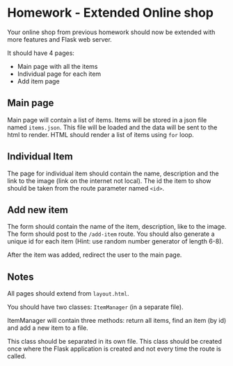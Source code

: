 # Homework - Extended Online shop
Your online shop from previous homework should now be extended with more features and Flask web server.

It should have 4 pages:
- Main page with all the items
- Individual page for each item
- Add item page

## Main page
Main page will contain a list of items. Items will be stored in a json file named ```items.json```. This file will be loaded and the data will be sent to the html to render. HTML should render a list of items using ```for``` loop.

## Individual Item
The page for individual item should contain the name, description and the link to the image (link on the internet not local). The id the item to show should be taken from the route parameter named ```<id>```.

## Add new item
The form should contain the name of the item, description, like to the image. The form should post to the ```/add-item``` route. You should also generate a unique id for each item (Hint: use random number generator of length 6-8).

After the item was added, redirect the user to the main page.

## Notes
All pages should extend from ```layout.html```.

You should have two classes: ```ItemManager``` (in a separate file).

ItemManager will contain three methods: return all items, find an item (by id) and add a new item to a file.

This class should be separated in its own file. This class should be created once where the Flask application is created and not every time the route is called.